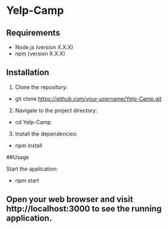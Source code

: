 # Yelp-Camp

## Requirements
- Node.js (version X.X.X)
- npm (version X.X.X)

## Installation
1. Clone the repository:

- git clone https://github.com/your-username/Yelp-Camp.git

2. Navigate to the project directory:

- cd Yelp-Camp

3. Install the dependencies:

- npm install

##Usage

Start the application:

- npm start

## Open your web browser and visit http://localhost:3000 to see the running application.
